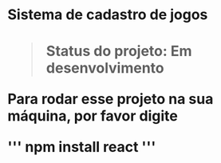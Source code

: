 <h1>Sistema de cadastro de jogos<h1>

> Status do projeto: Em desenvolvimento

Para rodar esse projeto na sua máquina, por favor digite

'''
npm install react
'''
